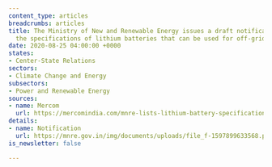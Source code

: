 ```yaml
---
content_type: articles
breadcrumbs: articles
title: The Ministry of New and Renewable Energy issues a draft notification detailing
  the specifications of lithium batteries that can be used for off-grid solar applications
date: 2020-08-25 04:00:00 +0000
states:
- Center-State Relations
sectors:
- Climate Change and Energy
subsectors:
- Power and Renewable Energy
sources:
- name: Mercom
  url: https://mercomindia.com/mnre-lists-lithium-battery-specifications/
details:
- name: Notification
  url: https://mnre.gov.in/img/documents/uploads/file_f-1597899633568.pdf
is_newsletter: false

---
```

